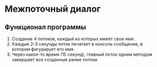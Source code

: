 # Межпоточный диалог

## Функционал программы

1. Создание 4 потоков, каждый из которых имеет свое имя.
2. Каждые 2-3 секунды поток печатает в консоль сообщение, в котором фигурирует его имя.
3. Через какое-то время (15 секунд), главный поток одним методом завершает все созданные ранее потоки

